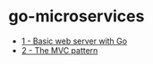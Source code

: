 # go-microservices

- [1 - Basic web server with Go](/01-introduction)
- [2 - The MVC pattern](/02-mvc)